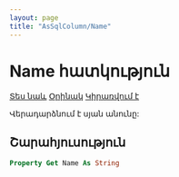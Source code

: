 ```yaml
---
layout: page
title: "AsSqlColumn/Name"
---
```



# Name հատկություն

[Տես նաև](../AsSqlColumn.md) [Օրինակ](../../Examples/AsSqlColumn.md) [Կիրառվում է](../AsSqlColumn.md)

Վերադարձնում է սյան անունը:

## Շարահյուսություն

``` vb
Property Get Name As String
```